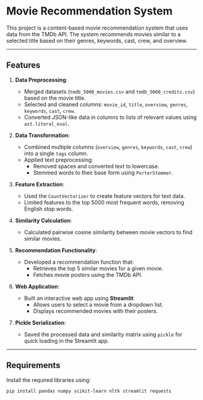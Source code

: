 # Movie Recommendation System

This project is a content-based movie recommendation system that uses data from the TMDb API. The system recommends movies similar to a selected title based on their genres, keywords, cast, crew, and overview.

---

## Features

1. **Data Preprocessing**:
   - Merged datasets (`tmdb_5000_movies.csv` and `tmdb_5000_credits.csv`) based on the movie title.
   - Selected and cleaned columns: `movie_id`, `title`, `overview`, `genres`, `keywords`, `cast`, `crew`.
   - Converted JSON-like data in columns to lists of relevant values using `ast.literal_eval`.

2. **Data Transformation**:
   - Combined multiple columns (`overview`, `genres`, `keywords`, `cast`, `crew`) into a single `tags` column.
   - Applied text preprocessing:
     - Removed spaces and converted text to lowercase.
     - Stemmed words to their base form using `PorterStemmer`.

3. **Feature Extraction**:
   - Used the `CountVectorizer` to create feature vectors for text data.
   - Limited features to the top 5000 most frequent words, removing English stop words.

4. **Similarity Calculation**:
   - Calculated pairwise cosine similarity between movie vectors to find similar movies.

5. **Recommendation Functionality**:
   - Developed a recommendation function that:
     - Retrieves the top 5 similar movies for a given movie.
     - Fetches movie posters using the TMDb API.

6. **Web Application**:
   - Built an interactive web app using **Streamlit**:
     - Allows users to select a movie from a dropdown list.
     - Displays recommended movies with their posters.

7. **Pickle Serialization**:
   - Saved the processed data and similarity matrix using `pickle` for quick loading in the Streamlit app.

---

## Requirements

Install the required libraries using:
```bash
pip install pandas numpy scikit-learn nltk streamlit requests
